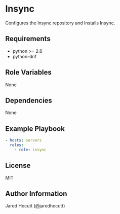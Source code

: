 Insync
=========

Configures the Insync repository and Installs Insync.

Requirements
------------

- python >= 2.6
- python-dnf

Role Variables
--------------

None

Dependencies
------------

None

Example Playbook
----------------

```yaml
- hosts: servers
  roles:
    - role: insync
```

License
-------

MIT

Author Information
------------------

Jared Hocutt (@jaredhocutt)
